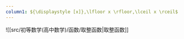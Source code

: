 ```yaml
---
column1: ${\displaystyle [x]},\lfloor x \rfloor,\lceil x \rceil$
---
```

![[src/初等数学(高中数学)/函数/取整函数|取整函数]]